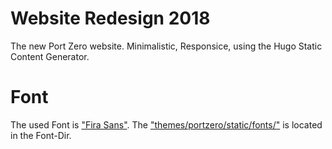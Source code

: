 # Website Redesign 2018

The new Port Zero website. Minimalistic, Responsice, using the Hugo Static Content Generator.

# Font
The used Font is ["Fira Sans"](https://github.com/mozilla/Fira). The ["themes/portzero/static/fonts/"](License) is located in the Font-Dir.
